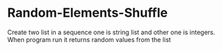 # Random-Elements-Shuffle
Create two list in a sequence one is string list and other one is integers. When program run it returns random values from the list
